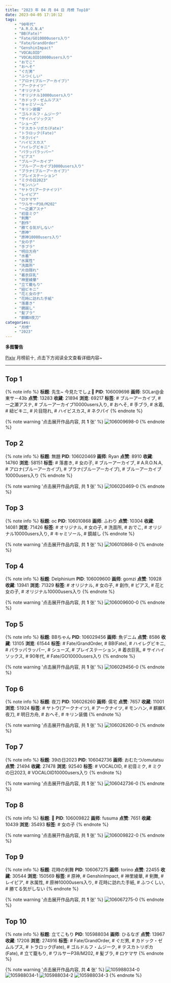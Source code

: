 ```yaml
---
title: "2023 年 04 月 04 日 月榜 Top10"
date: 2023-04-05 17:10:12
tags:
    - "90年代"
    - "A.R.O.N.A"
    - "BB(Fate)"
    - "Fate/GO10000users入り"
    - "Fate/GrandOrder"
    - "GenshinImpact"
    - "VOCALOID"
    - "VOCALOID10000users入り"
    - "おでこ"
    - "おへそ"
    - "ぐだ男"
    - "ふつくしい"
    - "アロナ(ブルーアーカイブ)"
    - "アークナイツ"
    - "オリジナル"
    - "オリジナル10000users入り"
    - "カドック・ゼムルプス"
    - "キャミソール"
    - "キリン装備"
    - "ゴルドルフ・ムジーク"
    - "サイハイソックス"
    - "シューズ"
    - "テスカトリポカ(Fate)"
    - "トラロック(Fate)"
    - "ネクパイ"
    - "ハイビスカス"
    - "ハイレグビキニ"
    - "パラッパラッパー"
    - "ピアス"
    - "ブルーアーカイブ"
    - "ブルーアーカイブ10000users入り"
    - "プラナ(ブルーアーカイブ)"
    - "プレイステーション"
    - "ミクの日2023"
    - "モンハン"
    - "ヤトウ(アークナイツ)"
    - "レイピア"
    - "ロケマサ"
    - "ワルサーP38/M202"
    - "一之瀬アスナ"
    - "初音ミク"
    - "剣舞"
    - "創作"
    - "勝てる気がしない"
    - "原神"
    - "原神10000users入り"
    - "女の子"
    - "手ブラ"
    - "明日方舟"
    - "水着"
    - "氷属性"
    - "洗面所"
    - "片目隠れ"
    - "着衣巨乳"
    - "神里綾華"
    - "立て籠もり"
    - "紐ビキニ"
    - "花と女の子"
    - "花時に訪れた手紙"
    - "落書き"
    - "鏡越し"
    - "髪ブラ"
    - "麒麟X夜刀"
categories:
    - "月榜"
    - "2023"
---
```


<i class="fa fa-triangle-exclamation"></i>**多图警告**<i class="fa fa-triangle-exclamation"></i>

[Pixiv](https://www.pixiv.net/) 月榜前十, 点击下方阅读全文查看详细内容~

<!-- more -->

---

## Top 1

{% note info %}
**标题**: 先生~ 今見たでしょ💙
**PID**: 106009698 **画师**: SOLar@金東サ－43b
**点赞**: 13283 **收藏**: 21894 **浏览**: 69217
**标签**: # ブルーアーカイブ, # 一之瀬アスナ, # ブルーアーカイブ10000users入り, # おへそ, # 手ブラ, # 水着, # 紐ビキニ, # 片目隠れ, # ハイビスカス, # ネクパイ
{% endnote %}

{% note warning '点击展开作品内容, 共 **1** 张' %}
![106009698-0](https://i.pixiv.re/img-original/img/2023/03/08/00/01/30/106009698_p0.png)
{% endnote %}

## Top 2

{% note info %}
**标题**: 無題
**PID**: 106020469 **画师**: Ryan
**点赞**: 8910 **收藏**: 14760 **浏览**: 58151
**标签**: # 落書き, # 女の子, # ブルーアーカイブ, # A.R.O.N.A, # アロナ(ブルーアーカイブ), # プラナ(ブルーアーカイブ), # ブルーアーカイブ10000users入り
{% endnote %}

{% note warning '点击展开作品内容, 共 **1** 张' %}
![106020469-0](https://i.pixiv.re/img-original/img/2023/03/08/12/17/43/106020469_p0.jpg)
{% endnote %}

## Top 3

{% note info %}
**标题**: oc
**PID**: 106010868 **画师**: ふわり
**点赞**: 10304 **收藏**: 14081 **浏览**: 71426
**标签**: # オリジナル, # 女の子, # 洗面所, # おでこ, # オリジナル10000users入り, # キャミソール, # 鏡越し
{% endnote %}

{% note warning '点击展开作品内容, 共 **1** 张' %}
![106010868-0](https://i.pixiv.re/img-original/img/2023/03/08/00/31/37/106010868_p0.jpg)
{% endnote %}

## Top 4

{% note info %}
**标题**: Delphinium
**PID**: 106009600 **画师**: gomzi
**点赞**: 10928 **收藏**: 13941 **浏览**: 71329
**标签**: # オリジナル, # 女の子, # 創作, # ピアス, # 花と女の子, # オリジナル10000users入り
{% endnote %}

{% note warning '点击展开作品内容, 共 **1** 张' %}
![106009600-0](https://i.pixiv.re/img-original/img/2023/03/08/00/00/47/106009600_p0.jpg)
{% endnote %}

## Top 5

{% note info %}
**标题**: BBちゃん
**PID**: 106029456 **画师**: 魚デニム
**点赞**: 8586 **收藏**: 13105 **浏览**: 61544
**标签**: # Fate/GrandOrder, # BB(Fate), # ハイレグビキニ, # パラッパラッパー, # シューズ, # プレイステーション, # 着衣巨乳, # サイハイソックス, # 90年代, # Fate/GO10000users入り
{% endnote %}

{% note warning '点击展开作品内容, 共 **1** 张' %}
![106029456-0](https://i.pixiv.re/img-original/img/2023/03/08/20/04/57/106029456_p0.jpg)
{% endnote %}

## Top 6

{% note info %}
**标题**: 夜刀
**PID**: 106026260 **画师**: 儒宅
**点赞**: 7657 **收藏**: 11001 **浏览**: 51924
**标签**: # ヤトウ(アークナイツ), # アークナイツ, # モンハン, # 麒麟X夜刀, # 明日方舟, # おへそ, # キリン装備
{% endnote %}

{% note warning '点击展开作品内容, 共 **1** 张' %}
![106026260-0](https://i.pixiv.re/img-original/img/2023/04/05/16/10/23/106026260_p0.jpg)
{% endnote %}

## Top 7

{% note info %}
**标题**: 39の日2023
**PID**: 106042736 **画师**: おむたつ/omutatsu
**点赞**: 21494 **收藏**: 27478 **浏览**: 92540
**标签**: # VOCALOID, # 初音ミク, # ミクの日2023, # VOCALOID10000users入り
{% endnote %}

{% note warning '点击展开作品内容, 共 **1** 张' %}
![106042736-0](https://i.pixiv.re/img-original/img/2023/03/09/04/00/01/106042736_p0.jpg)
{% endnote %}

## Top 8

{% note info %}
**标题**: 💙
**PID**: 106009822 **画师**: fusuma
**点赞**: 7651 **收藏**: 10439 **浏览**: 35493
**标签**: # 女の子
{% endnote %}

{% note warning '点击展开作品内容, 共 **1** 张' %}
![106009822-0](https://i.pixiv.re/img-original/img/2023/03/08/00/03/08/106009822_p0.jpg)
{% endnote %}

## Top 9

{% note info %}
**标题**: 花時の剣舞
**PID**: 106067275 **画师**: torino
**点赞**: 22455 **收藏**: 30544 **浏览**: 150569
**标签**: # 原神, # GenshinImpact, # 神里綾華, # 剣舞, # レイピア, # 氷属性, # 原神10000users入り, # 花時に訪れた手紙, # ふつくしい, # 勝てる気がしない
{% endnote %}

{% note warning '点击展开作品内容, 共 **1** 张' %}
![106067275-0](https://i.pixiv.re/img-original/img/2023/03/10/00/00/42/106067275_p0.jpg)
{% endnote %}

## Top 10

{% note info %}
**标题**: 立てこもり
**PID**: 105988034 **画师**: ひるなぎ
**点赞**: 13967 **收藏**: 17208 **浏览**: 274916
**标签**: # Fate/GrandOrder, # ぐだ男, # カドック・ゼムルプス, # トラロック(Fate), # ゴルドルフ・ムジーク, # テスカトリポカ(Fate), # 立て籠もり, # ワルサーP38/M202, # 髪ブラ, # ロケマサ
{% endnote %}

{% note warning '点击展开作品内容, 共 **4** 张' %}
![105988034-0](https://i.pixiv.re/img-original/img/2023/03/07/06/00/05/105988034_p0.jpg)
![105988034-1](https://i.pixiv.re/img-original/img/2023/03/07/06/00/05/105988034_p1.jpg)
![105988034-2](https://i.pixiv.re/img-original/img/2023/03/07/06/00/05/105988034_p2.jpg)
![105988034-3](https://i.pixiv.re/img-original/img/2023/03/07/06/00/05/105988034_p3.jpg)
{% endnote %}
